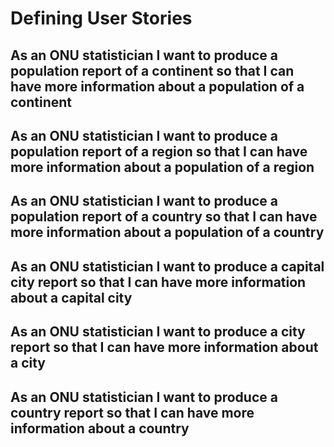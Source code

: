 # Defining User Stories

## As an ONU statistician I want to produce a population report of a continent so that I can have more information about a population of a continent
## As an ONU statistician I want to produce a population report of a region so that I can have more information about a population of a region
## As an ONU statistician I want to produce a population report of a country so that I can have more information about a population of a country
## As an ONU statistician I want to produce a capital city report so that I can have more information about a capital city
## As an ONU statistician I want to produce a city report so that I can have more information about a city
## As an ONU statistician I want to produce a country report so that I can have more information about a country